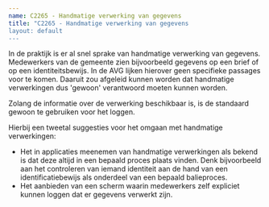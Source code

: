 ```yaml
---
name: C2265 - Handmatige verwerking van gegevens
title: "C2265 - Handmatige verwerking van gegevens
layout: default
---
```


In de praktijk is er al snel sprake van handmatige verwerking van gegevens. Medewerkers van de gemeente zien bijvoorbeeld gegevens op een brief of op een identiteitsbewijs. In de AVG lijken hierover geen specifieke passages voor te komen. Daaruit zou afgeleid kunnen worden dat handmatige verwerkingen dus 'gewoon' verantwoord moeten kunnen worden.

Zolang de informatie over de verwerking beschikbaar is, is de standaard gewoon te gebruiken voor het loggen.

Hierbij een tweetal suggesties voor het omgaan met handmatige verwerkingen:
* Het in applicaties meenemen van handmatige verwerkingen als bekend is dat deze altijd in een bepaald proces plaats vinden. Denk bijvoorbeeld aan het controleren van iemand identiteit aan de hand van een identificatiebewijs als onderdeel van een bepaald balieproces.
* Het aanbieden van een scherm waarin medewerkers zelf expliciet kunnen loggen dat er gegevens verwerkt zijn. 


